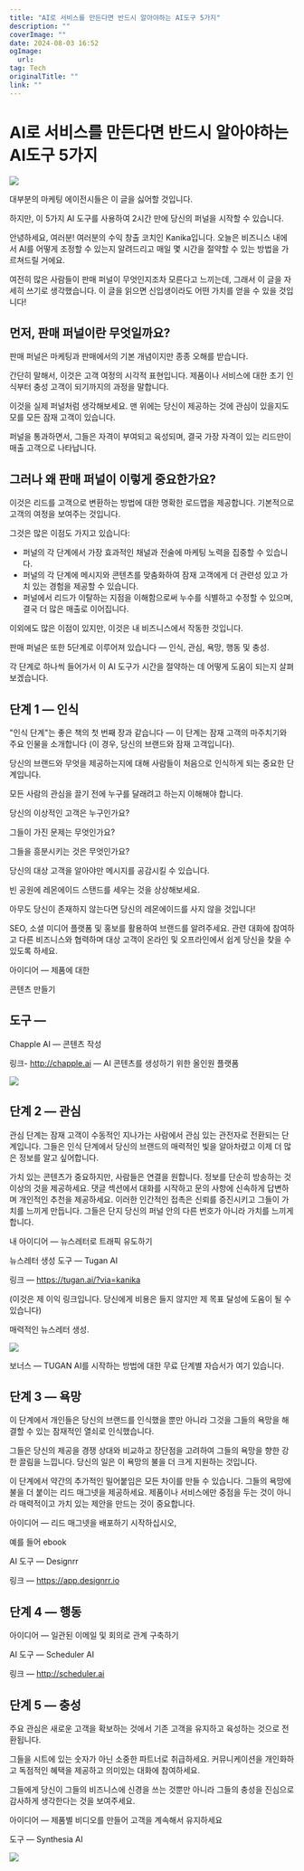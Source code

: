 ```yaml
---
title: "AI로 서비스를 만든다면 반드시 알아야하는 AI도구 5가지"
description: ""
coverImage: ""
date: 2024-08-03 16:52
ogImage: 
  url: 
tag: Tech
originalTitle: ""
link: ""
---
```




# AI로 서비스를 만든다면 반드시 알아야하는 AI도구 5가지


<img src="./img/5-AI-Tools-to-launch-your-FUNNEL-in-2-hours-—-Here-is-everything-you-need-to-know_0.png" />

대부분의 마케팅 에이전시들은 이 글을 싫어할 것입니다.

하지만, 이 5가지 AI 도구를 사용하여 2시간 만에 당신의 퍼널을 시작할 수 있습니다.

안녕하세요, 여러분! 여러분의 수익 창출 코치인 Kanika입니다. 오늘은 비즈니스 내에서 AI를 어떻게 조정할 수 있는지 알려드리고 매일 몇 시간을 절약할 수 있는 방법을 가르쳐드릴 거에요.

여전히 많은 사람들이 판매 퍼널이 무엇인지조차 모른다고 느끼는데, 그래서 이 글을 자세히 쓰기로 생각했습니다. 이 글을 읽으면 신입생이라도 어떤 가치를 얻을 수 있을 것입니다!

<div class="content-ad"></div>

## 먼저, 판매 퍼널이란 무엇일까요?

판매 퍼널은 마케팅과 판매에서의 기본 개념이지만 종종 오해를 받습니다.

간단히 말해서, 이것은 고객 여정의 시각적 표현입니다. 제품이나 서비스에 대한 초기 인식부터 충성 고객이 되기까지의 과정을 말합니다.

이것을 실제 퍼널처럼 생각해보세요. 맨 위에는 당신이 제공하는 것에 관심이 있을지도 모를 모든 잠재 고객이 있습니다.

퍼널을 통과하면서, 그들은 자격이 부여되고 육성되며, 결국 가장 자격이 있는 리드만이 매출 고객으로 나타납니다.

## 그러나 왜 판매 퍼널이 이렇게 중요한가요?

<div class="content-ad"></div>

이것은 리드를 고객으로 변환하는 방법에 대한 명확한 로드맵을 제공합니다. 기본적으로 고객의 여정을 보여주는 것입니다.

그것은 많은 이점도 가지고 있습니다:

- 퍼널의 각 단계에서 가장 효과적인 채널과 전술에 마케팅 노력을 집중할 수 있습니다.
- 퍼널의 각 단계에 메시지와 콘텐츠를 맞춤화하여 잠재 고객에게 더 관련성 있고 가치 있는 경험을 제공할 수 있습니다.
- 퍼널에서 리드가 이탈하는 지점을 이해함으로써 누수를 식별하고 수정할 수 있으며, 결국 더 많은 매출로 이어집니다.

이외에도 많은 이점이 있지만, 이것은 내 비즈니스에서 작동한 것입니다.

판매 퍼널은 또한 5단계로 이루어져 있습니다 — 인식, 관심, 욕망, 행동 및 충성.

각 단계로 하나씩 들어가서 이 AI 도구가 시간을 절약하는 데 어떻게 도움이 되는지 살펴보겠습니다.

## 단계 1 — 인식

<div class="content-ad"></div>

"인식 단계"는 좋은 책의 첫 번째 장과 같습니다 — 이 단계는 잠재 고객의 마주치기와 주요 인물을 소개합니다 (이 경우, 당신의 브랜드와 잠재 고객입니다).

당신의 브랜드와 무엇을 제공하는지에 대해 사람들이 처음으로 인식하게 되는 중요한 단계입니다.

모든 사람의 관심을 끌기 전에 누구를 달래려고 하는지 이해해야 합니다.

당신의 이상적인 고객은 누구인가요?

그들이 가진 문제는 무엇인가요?

그들을 흥분시키는 것은 무엇인가요?

당신의 대상 고객을 알아야만 메시지를 공감시킬 수 있습니다.

빈 공원에 레몬에이드 스탠드를 세우는 것을 상상해보세요.

아무도 당신이 존재하지 않는다면 당신의 레몬에이드를 사지 않을 것입니다!

SEO, 소셜 미디어 플랫폼 및 홍보를 활용하여 브랜드를 알려주세요. 관련 대화에 참여하고 다른 비즈니스와 협력하며 대상 고객이 온라인 및 오프라인에서 쉽게 당신을 찾을 수 있도록 하세요.

아이디어 — 제품에 대한

콘텐츠 만들기

<div class="content-ad"></div>

## 도구 —

Chapple AI — 콘텐츠 작성

링크- http://chapple.ai — AI 콘텐츠를 생성하기 위한 올인원 플랫폼

<img src="./img/5-AI-Tools-to-launch-your-FUNNEL-in-2-hours-—-Here-is-everything-you-need-to-know_2.png" />

## 단계 2 — 관심

관심 단계는 잠재 고객이 수동적인 지나가는 사람에서 관심 있는 관전자로 전환되는 단계입니다. 그들은 인식 단계에서 당신의 브랜드의 매력적인 빛을 알아차렸고 이제 더 많은 정보를 알고 싶어합니다.

가치 있는 콘텐츠가 중요하지만, 사람들은 연결을 원합니다. 정보를 단순히 방송하는 것 이상의 것을 제공하세요. 댓글 섹션에서 대화를 시작하고 문의 사항에 신속하게 답변하며 개인적인 추천을 제공하세요. 이러한 인간적인 접촉은 신뢰를 증진시키고 그들이 가치를 느끼게 만듭니다. 그들은 단지 당신의 퍼널 안의 다른 번호가 아니라 가치를 느끼게 합니다.

내 아이디어 — 뉴스레터로 트래픽 유도하기

뉴스레터 생성 도구 — Tugan AI

링크 — https://tugan.ai/?via=kanika

(이것은 제 이익 링크입니다. 당신에게 비용은 들지 않지만 제 목표 달성에 도움이 될 수 있습니다)

매력적인 뉴스레터 생성.

<img src="./img/5-AI-Tools-to-launch-your-FUNNEL-in-2-hours-—-Here-is-everything-you-need-to-know_3.png" />

보너스 — TUGAN AI를 시작하는 방법에 대한 무료 단계별 자습서가 여기 있습니다.

<div class="content-ad"></div>

## 단계 3 — 욕망

이 단계에서 개인들은 당신의 브랜드를 인식했을 뿐만 아니라 그것을 그들의 욕망을 해결할 수 있는 잠재적인 열쇠로 인식했습니다.

그들은 당신의 제공을 경쟁 상대와 비교하고 장단점을 고려하여 그들의 욕망을 향한 강한 끌림을 느낍니다. 당신의 일은 이 욕망의 불을 더 크게 지원하는 것입니다.

이 단계에서 약간의 추가적인 밀어붙임은 모든 차이를 만들 수 있습니다. 그들의 욕망에 불을 더 붙이는 리드 매그넷을 제공하세요. 제품이나 서비스에만 중점을 두는 것이 아니라 매력적이고 가치 있는 제안을 만드는 것이 중요합니다.

아이디어 — 리드 매그넷을 배포하기 시작하십시오,

예를 들어 ebook

AI 도구 — Designrr

링크 — https://app.designrr.io

## 단계 4 — 행동

아이디어 — 일관된 이메일 및 회의로 관계 구축하기

AI 도구 — Scheduler AI

링크 — http://scheduler.ai

## 단계 5 — 충성

<div class="content-ad"></div>

주요 관심은 새로운 고객을 확보하는 것에서 기존 고객을 유지하고 육성하는 것으로 전환됩니다.

그들을 시트에 있는 숫자가 아닌 소중한 파트너로 취급하세요. 커뮤니케이션을 개인화하고 독점적인 혜택을 제공하고 의미있는 대화에 참여하세요.

그들에게 당신이 그들의 비즈니스에 신경을 쓰는 것뿐만 아니라 그들의 충성을 진심으로 감사하게 생각한다는 것을 보여주세요.

아이디어 — 제품별 비디오를 만들어 고객을 계속해서 유지하세요

도구 — Synthesia AI

<img src="./img/5-AI-Tools-to-launch-your-FUNNEL-in-2-hours-—-Here-is-everything-you-need-to-know_4.png" />
